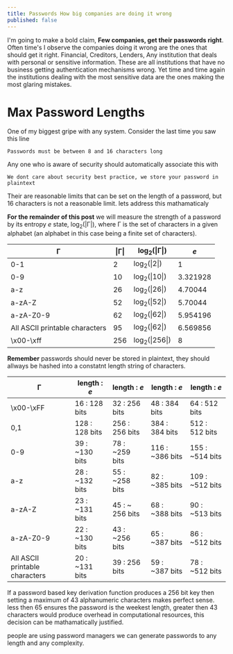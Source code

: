 ```yaml
---
title: Passwords How big companies are doing it wrong
published: false
---
```


I'm going to make a bold claim, **Few companies, get their passwords right**. Often time's I observe the companies doing it wrong are the ones that should get it right. Financial, Creditors, Lenders, Any institution that deals with personal or sensitive information. These are all institutions that have no business getting authentication mechanisms wrong. Yet time and time again the institutions dealing with the most sensitive data are the ones making the most glaring mistakes. 

# Max Password Lengths

One of my biggest gripe with any system. Consider the last time you saw this line
```
Passwords must be between 8 and 16 characters long
```
Any one who is aware of security should automatically associate this with
```
We dont care about security best practice, we store your password in plaintext
```

Their are reasonable limits that can be set on the length of a password, but 16 characters is not a reasonable limit. lets address this mathamaticaly

**For the remainder of this post** we will measure the strength of a password by its entropy _e_ state, log<sub>2</sub>(|Γ|), where Γ is the set of characters in a given alphabet (an alphabet in this case being a finite set of characters). 


| Γ | \|Γ\| | log<sub>2</sub>(\|Γ\|) | _e_ |
|---|---|---|---|
| 0-1 | 2 | log<sub>2</sub>(\|2\|) | 1 |
| 0-9 | 10 | log<sub>2</sub>(\|10\|) | 3.321928 |
| a-z | 26 | log<sub>2</sub>(\|26\|) | 4.70044 |
| a-zA-Z | 52 | log<sub>2</sub>(\|52\|) | 5.70044 |
| a-zA-Z0-9 | 62 | log<sub>2</sub>(\|62\|) | 5.954196 |
| All ASCII printable characters | 95 | log<sub>2</sub>(\|62\|) | 6.569856 |
| \x00-\xff | 256 | log<sub>2</sub>(\|256\|) | 8 |

**Remember** passwords should never be stored in plaintext, they should allways be hashed into a constatnt length string of characters. 

| Γ         |length : _e_ | length : _e_ | length :  _e_ | length :  _e_ |
| ---       | ---           | ---             |   ---            | ---             |
| \x00-\xFF | 16 : 128 bits | 32 : 256 bits |  48 : 384 bits | 64 : 512 bits |
| 0,1 | 128 : 128 bits | 256 : 256 bits | 384 : 384 bits | 512 : 512 bits |
| 0-9 | 39 : ~130 bits | 78 : ~259 bits | 116 : ~386 bits |  155 : ~514 bits |
| a-z | 28 : ~132 bits | 55 : ~258 bits | 82 : ~385 bits | 109 : ~512 bits |
| a-zA-Z | 23 : ~131 bits | 45 : ~ 256 bits | 68 : ~388 bits | 90 : ~513 bits |
| a-zA-Z0-9 | 22 : ~130 bits | 43 : ~256 bits | 65 : ~387 bits | 86 : ~512 bits |
|  All ASCII printable characters | 20 : ~131 bits | 39 : 256 bits | 59 : ~387 bits | 78 : ~512 bits| 

If a password based key derivation function produces a 256 bit key then setting a maximum of 43 alphanumeric characters makes perfect sense. less then 65 ensures the password is the weekest length, greater then 43 characters would produce overhead in computational resources, this decision can be mathamatically justified. 

people are using password managers we can generate passwords to any length and any complexity. 
